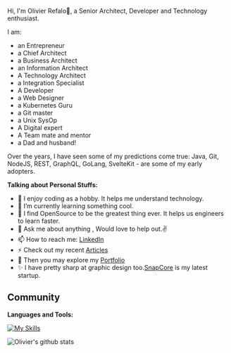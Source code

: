 Hi, I'm Olivier Refalo🙌, a Senior Architect, Developer and Technology enthusiast. 

I am:

- an Entrepreneur
- a Chief Architect
- a Business Architect
- an Information Architect
- A Technology Architect
- a Integration Specialist
- A Developer
- a Web Designer
- a Kubernetes Guru 
- a Git master
- a Unix SysOp
- A Digital expert
- A Team mate and mentor
- a Dad and husband!

Over the years, I have seen some of my predictions come true: Java, Git, NodeJS, REST, GraphQL, GoLang, SvelteKit - are some of my early adopters.

**Talking about Personal Stuffs:**

- 🔭 I enjoy coding as a hobby. It helps me understand technology.
- 🌱 I’m currently learning something cool.
- 👯 I find OpenSource to be the greatest thing ever. It helps us engineers to learn faster.
- 💬 Ask me about anything , Would love to help out.✌
- 📫 How to reach me: [LinkedIn](https://www.linkedin.com/in/orefalo/)
- ⚡ Check out my recent [Articles](https://medium.com/@orefalo_66733)
- 📝 Then you may explore my [Portfolio](https://orefalo.github.io/orefalo/)
- ✨ I have pretty sharp at graphic design too.[SnapCore](https://www.snapcore.com/) is my latest startup.

**Community**
- 

**Languages and Tools:**

[![My Skills](https://skillicons.dev/icons?i=typescript,javascript,nodejs,graphql,svelte,markdown,html,sass,tailwindcss,jquery,electron,tauri,java,go,git,bash,kubernetes,docker,nginx,linux,grafana,prometheus,kafka,cassandra,mysql,postgres,redis,mongodb,azure,firebase,aws,vscode&perline=5)](https://skillicons.dev)


![Olivier's github stats](https://github-readme-stats.vercel.app/api?username=orefalo&show_icons=true&hide_border=true)
